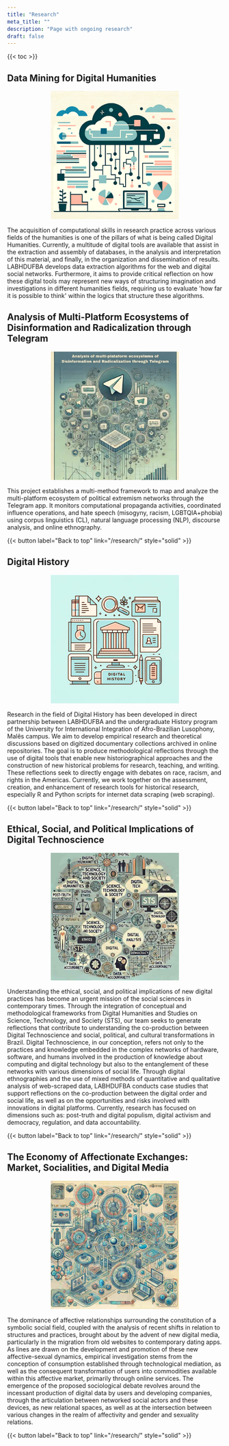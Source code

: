 ```yaml
---
title: "Research"
meta_title: ""
description: "Page with ongoing research"
draft: false
---
```


<style>
    :target::before {
      content: "";
      display: block;
      height: 120px;
      margin-top: -120px;
      visibility: hidden;
    }
  </style>

{{< toc >}}

## Data Mining for Digital Humanities

<div style="text-align: center;">
    <img src='https://raw.githubusercontent.com/LABHDUFBA/labhdufba.github.io/main/assets/images/research-data-mining.png' alt="ilustração de mineração de dados para humanidades digitais" width="300">
</div>

The acquisition of computational skills in research practice across various fields of the humanities is one of the pillars of what is being called Digital Humanities. Currently, a multitude of digital tools are available that assist in the extraction and assembly of databases, in the analysis and interpretation of this material, and finally, in the organization and dissemination of results. LABHDUFBA develops data extraction algorithms for the web and digital social networks. Furthermore, it aims to provide critical reflection on how these digital tools may represent new ways of structuring imagination and investigations in different humanities fields, requiring us to evaluate 'how far it is possible to think' within the logics that structure these algorithms.


## Analysis of Multi-Platform Ecosystems of Disinformation and Radicalization through Telegram

<div style="text-align: center;">
    <img src='https://raw.githubusercontent.com/LABHDUFBA/labhdufba.github.io/main/assets/images/telegram.jpg' alt="Projeto Telegram" width="300">
</div>


This project establishes a multi-method framework to map and analyze the multi-platform ecosystem of political extremism networks through the Telegram app. It monitors computational propaganda activities, coordinated influence operations, and hate speech (misogyny, racism, LGBTQIA+phobia) using corpus linguistics (CL), natural language processing (NLP), discourse analysis, and online ethnography.

{{< button label="Back to top" link="/research/" style="solid" >}}


## Digital History

<div style="text-align: center;">
    <img src='https://raw.githubusercontent.com/LABHDUFBA/labhdufba.github.io/main/assets/images/research-digital-history.png' alt="ilustração de história digital" width="300">
</div>

Research in the field of Digital History has been developed in direct partnership between LABHDUFBA and the undergraduate History program of the University for International Integration of Afro-Brazilian Lusophony, Malês campus. We aim to develop empirical research and theoretical discussions based on digitized documentary collections archived in online repositories. The goal is to produce methodological reflections through the use of digital tools that enable new historiographical approaches and the construction of new historical problems for research, teaching, and writing. These reflections seek to directly engage with debates on race, racism, and rights in the Americas. Currently, we work together on the assessment, creation, and enhancement of research tools for historical research, especially R and Python scripts for internet data scraping (web scraping).

{{< button label="Back to top" link="/research/" style="solid" >}}

## Ethical, Social, and Political Implications of Digital Technoscience

<div style="text-align: center;">
    <img src='https://raw.githubusercontent.com/LABHDUFBA/labhdufba.github.io/main/assets/images/sts.jpg' alt="Ilustração de história digital" width="300">
</div>

Understanding the ethical, social, and political implications of new digital practices has become an urgent mission of the social sciences in contemporary times. Through the integration of conceptual and methodological frameworks from Digital Humanities and Studies on Science, Technology, and Society (STS), our team seeks to generate reflections that contribute to understanding the co-production between Digital Technoscience and social, political, and cultural transformations in Brazil. Digital Technoscience, in our conception, refers not only to the practices and knowledge embedded in the complex networks of hardware, software, and humans involved in the production of knowledge about computing and digital technology but also to the entanglement of these networks with various dimensions of social life. Through digital ethnographies and the use of mixed methods of quantitative and qualitative analysis of web-scraped data, LABHDUFBA conducts case studies that support reflections on the co-production between the digital order and social life, as well as on the opportunities and risks involved with innovations in digital platforms. Currently, research has focused on dimensions such as: post-truth and digital populism, digital activism and democracy, regulation, and data accountability.

{{< button label="Back to top" link="/research/" style="solid" >}}

## The Economy of Affectionate Exchanges: Market, Socialities, and Digital Media

<div style="text-align: center;">
    <img src='https://raw.githubusercontent.com/LABHDUFBA/labhdufba.github.io/main/assets/images/affect.jpg' alt="A Economia das Trocas Afetivas" width="300">
</div>

The dominance of affective relationships surrounding the constitution of a symbolic social field, coupled with the analysis of recent shifts in relation to structures and practices, brought about by the advent of new digital media, particularly in the migration from old websites to contemporary dating apps. As lines are drawn on the development and promotion of these new affective-sexual dynamics, empirical investigation stems from the conception of consumption established through technological mediation, as well as the consequent transformation of users into commodities available within this affective market, primarily through online services. The emergence of the proposed sociological debate revolves around the incessant production of digital data by users and developing companies, through the articulation between networked social actors and these devices, as new relational spaces, as well as at the intersection between various changes in the realm of affectivity and gender and sexuality relations.

{{< button label="Back to top" link="/research/" style="solid" >}}

